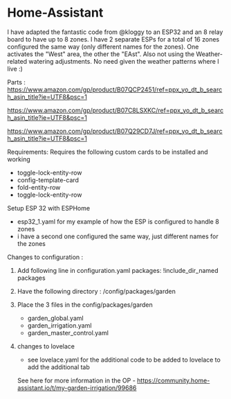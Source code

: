 # Home-Assistant

I have adapted the fantastic code from @kloggy to an ESP32 and an 8 relay board to have up to 8 zones. I have 2 separate ESPs for a total of 16 zones configured the same way (only different names for the zones). One activates the "West" area, the other the "EAst". Also not using the Weather-related watering adjustments. No need given the weather patterns where I live :) 

Parts : 
https://www.amazon.com/gp/product/B07QCP2451/ref=ppx_yo_dt_b_search_asin_title?ie=UTF8&psc=1

https://www.amazon.com/gp/product/B07C8LSXKC/ref=ppx_yo_dt_b_search_asin_title?ie=UTF8&psc=1

https://www.amazon.com/gp/product/B07Q29CD7J/ref=ppx_yo_dt_b_search_asin_title?ie=UTF8&psc=1

Requirements: 
Requires the following custom cards to be installed and working
- toggle-lock-entity-row
- config-template-card
- fold-entity-row
- toggle-lock-entity-row

Setup ESP 32 with ESPHome
 - esp32_1.yaml for my example of how the ESP is configured to handle 8 zones
 - i have a second one configured the same way, just different names for the zones

Changes to configuration :
1.   Add following line in configuration.yaml 
     packages: !include_dir_named packages
2. Have the following directory : 
     /config/packages/garden
3. Place the 3 files in the config/packages/garden
   - garden_global.yaml
   - garden_irrigation.yaml
   - garden_master_control.yaml
4. changes to lovelace
   - see lovelace.yaml for the additional code to be added to lovelace to add the additional tab

   See here for more information in the OP - https://community.home-assistant.io/t/my-garden-irrigation/99686

